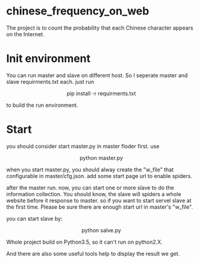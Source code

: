 # chinese_frequency_on_web
The project is to count the probability that each Chinese character appears on the Internet.

<h1>Init environment</h1>

You can run master and slave on different host. So I seperate master and slave requirments.txt each.
just run 
<p align="center">pip install -r requirments.txt</p>
to build the run environment.

<h1>Start</h1>

you should consider start master.py in master floder first. use
<p align="center">python master.py</p>

when you start master.py, you should alway create the "w_file" that configurable in master/cfg.json.
add some start page url to enable spiders.

after the master run. now, you can start one or more slave to do the information collection. You should
know, the slave will spiders a whole website before it response to master. so if you want to start servel
slave at the first time. Please be sure there are enough start url in master's "w_file".

you can start slave by:
<p align="center">python salve.py</p>

Whole project build on Python3.5, so it can't run on python2.X.

And there are also some useful tools help to display the result we get.
